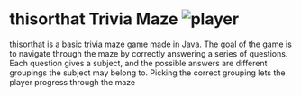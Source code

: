 # thisorthat Trivia Maze ![player](https://user-images.githubusercontent.com/63435842/124675615-d324b100-de71-11eb-9f2e-9d3f8d60ff85.png&s=90)
thisorthat is a basic trivia maze game made in Java. The goal of the game is to navigate through the maze by correctly answering a series of questions. Each question gives a subject, and the possible answers are different groupings the subject may belong to. Picking the correct grouping lets the player progress through the maze
